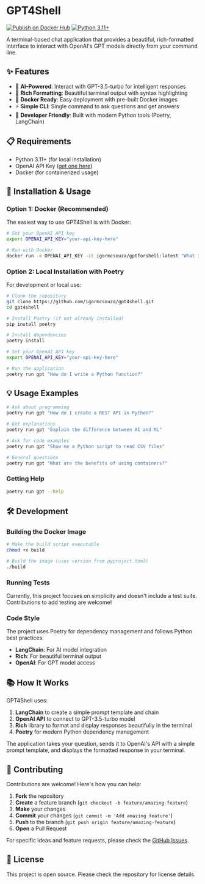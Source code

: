 # GPT4Shell

[![Publish on Docker Hub](https://github.com/igormcsouza/gpt4shell/actions/workflows/publish.yml/badge.svg)](https://github.com/igormcsouza/gpt4shell/actions/workflows/publish.yml)
[![Python 3.11+](https://img.shields.io/badge/python-3.11+-blue.svg)](https://www.python.org/downloads/)

A terminal-based chat application that provides a beautiful, rich-formatted interface to interact with OpenAI's GPT models directly from your command line.

## ✨ Features

- 🤖 **AI-Powered**: Interact with GPT-3.5-turbo for intelligent responses
- 🎨 **Rich Formatting**: Beautiful terminal output with syntax highlighting
- 🐳 **Docker Ready**: Easy deployment with pre-built Docker images  
- ⚡ **Simple CLI**: Single command to ask questions and get answers
- 🔧 **Developer Friendly**: Built with modern Python tools (Poetry, LangChain)

## 📋 Requirements

- Python 3.11+ (for local installation)
- OpenAI API Key ([get one here](https://platform.openai.com/api-keys))
- Docker (for containerized usage)

## 🚀 Installation & Usage

### Option 1: Docker (Recommended)

The easiest way to use GPT4Shell is with Docker:

```bash
# Set your OpenAI API key
export OPENAI_API_KEY="your-api-key-here"

# Run with Docker
docker run -e OPENAI_API_KEY -it igormcsouza/gptforshell:latest "What is the meaning of life?"
```

### Option 2: Local Installation with Poetry

For development or local use:

```bash
# Clone the repository
git clone https://github.com/igormcsouza/gpt4shell.git
cd gpt4shell

# Install Poetry (if not already installed)
pip install poetry

# Install dependencies
poetry install

# Set your OpenAI API key
export OPENAI_API_KEY="your-api-key-here"

# Run the application
poetry run gpt "How do I write a Python function?"
```

## 💡 Usage Examples

```bash
# Ask about programming
poetry run gpt "How do I create a REST API in Python?"

# Get explanations
poetry run gpt "Explain the difference between AI and ML"

# Ask for code examples  
poetry run gpt "Show me a Python script to read CSV files"

# General questions
poetry run gpt "What are the benefits of using containers?"
```

### Getting Help

```bash
poetry run gpt --help
```

## 🛠️ Development

### Building the Docker Image

```bash
# Make the build script executable
chmod +x build

# Build the image (uses version from pyproject.toml)
./build
```

### Running Tests

Currently, this project focuses on simplicity and doesn't include a test suite. Contributions to add testing are welcome!

### Code Style

The project uses Poetry for dependency management and follows Python best practices:

- **LangChain**: For AI model integration
- **Rich**: For beautiful terminal output
- **OpenAI**: For GPT model access

## 📚 How It Works

GPT4Shell uses:
1. **LangChain** to create a simple prompt template and chain
2. **OpenAI API** to connect to GPT-3.5-turbo model  
3. **Rich** library to format and display responses beautifully in the terminal
4. **Poetry** for modern Python dependency management

The application takes your question, sends it to OpenAI's API with a simple prompt template, and displays the formatted response in your terminal.

## 🤝 Contributing

Contributions are welcome! Here's how you can help:

1. **Fork** the repository
2. **Create** a feature branch (`git checkout -b feature/amazing-feature`)
3. **Make** your changes
4. **Commit** your changes (`git commit -m 'Add amazing feature'`)
5. **Push** to the branch (`git push origin feature/amazing-feature`)
6. **Open** a Pull Request

For specific ideas and feature requests, please check the [GitHub Issues](https://github.com/igormcsouza/gpt4shell/issues).

## 📝 License

This project is open source. Please check the repository for license details.